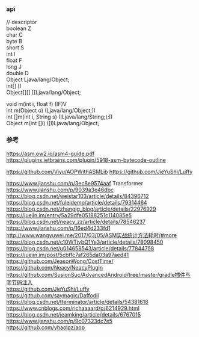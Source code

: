 ### api  
//  descriptor  
boolean      Z  
char            C  
byte            B  
short           S  
int               I  
float            F  
long            J  
double       D  
Object        Ljava/lang/Object;  
int[]            [I  
Object[][]   [[Ljava/lang/Object;  

void m(int i, float f)                             (IF)V  
int m(Object o)                                    (Ljava/lang/Object;)I  
int []m(int i, String s)                           (ILjava/lang/String;);[I  
Object m(int []i)                                   ([I)Ljava/lang/Object;  

### 参考  
https://asm.ow2.io/asm4-guide.pdf  
https://plugins.jetbrains.com/plugin/5918-asm-bytecode-outline  

https://github.com/Viyu/AOPWithASMLib
https://github.com/JieYuShi/Luffy

https://www.jianshu.com/p/3ec8e9574aaf  Transformer
https://www.jianshu.com/p/9039a3e46dbc  
https://blog.csdn.net/weistar103/article/details/84396712  
https://blog.csdn.net/fuleidemo/article/details/79314464  
https://blog.csdn.net/zhangjg_blog/article/details/22976929  
https://juejin.im/entry/5a29dfe05188251c114085e5  
https://blog.csdn.net/neacy_zz/article/details/78546237  
https://www.jianshu.com/p/16ed4d233fd1  
http://www.wangyuwei.me/2017/03/05/ASM实战统计方法耗时/#more  
https://blog.csdn.net/c10WTiybQ1Ye3/article/details/78098450  
https://blog.csdn.net/u014658543/article/details/77844758  
https://juejin.im/post/5cbffc7af265da03a97aed41  
https://github.com/JeasonWong/CostTime/  
https://github.com/Neacy/NeacyPlugin  
https://github.com/SusionSuc/AdvancedAndroid/tree/master/gradle插件与字节码注入  
https://github.com/JieYuShi/Luffy  
https://github.com/saymagic/Daffodil  
https://blog.csdn.net/tterminator/article/details/54381618  
https://www.cnblogs.com/richaaaard/p/6214929.html  
https://blog.csdn.net/jeamking/article/details/6767015  
https://www.jianshu.com/p/9c07323dc7e5   
https://github.com/yhaolpz/aop  